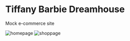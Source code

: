 # Tiffany Barbie Dreamhouse
Mock e-commerce site

![homepage](https://user-images.githubusercontent.com/65865022/94358221-fb58d580-00d1-11eb-83b6-fd5fb6337744.gif)
![shoppage](https://user-images.githubusercontent.com/65865022/94358222-fdbb2f80-00d1-11eb-8e01-266ff1ad3b75.gif)
